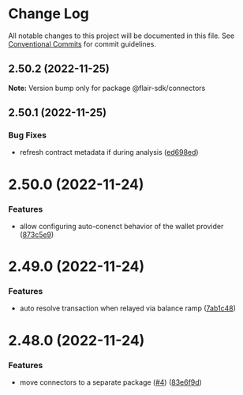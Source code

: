 # Change Log

All notable changes to this project will be documented in this file.
See [Conventional Commits](https://conventionalcommits.org) for commit guidelines.

## 2.50.2 (2022-11-25)

**Note:** Version bump only for package @flair-sdk/connectors





## 2.50.1 (2022-11-25)


### Bug Fixes

* refresh contract metadata if during analysis ([ed698ed](https://github.com/flair-sdk/typescript/commit/ed698ed1228353ef85909170e0dcce043159a9a8))





# 2.50.0 (2022-11-24)


### Features

* allow configuring auto-conenct behavior of the wallet provider ([873c5e9](https://github.com/flair-sdk/typescript/commit/873c5e9fb57432bf402b0c355f7406c9eaf3e709))





# 2.49.0 (2022-11-24)


### Features

* auto resolve transaction when relayed via balance ramp ([7ab1c48](https://github.com/flair-sdk/typescript/commit/7ab1c481bab772aa5c40ac4981158cb09cfe4e40))





# 2.48.0 (2022-11-24)


### Features

* move connectors to a separate package ([#4](https://github.com/flair-sdk/typescript/issues/4)) ([83e6f9d](https://github.com/flair-sdk/typescript/commit/83e6f9d87b65140976e7f8b061fd373be7623807))

